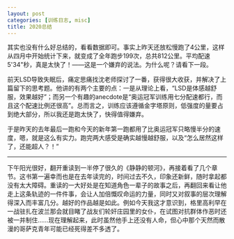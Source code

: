 ```yaml
---
layout: post
categories: [训练日志, misc]
title: 2020总结
---
```


其实也没有什么好总结的，看看数据即可。事实上昨天还放松慢跑了4公里，这样从四月中开始统计下来，就变成了全年跑步199次，总共812公里。平均配速5'34"秒，真是太快了！——这是一个嫌弃的说法。为什么呢？请看下一段。

前天LSD导致失眠后，痛定思痛找沈老师探讨了一番，获得很大收获，并解决了上篇留下的思考题。他讲的有两个主要的点：一是从理论上看，“LSD是体感越舒服，效果越好”；而另一个有趣的anecdote是“奥运冠军训练用七分配速都行，而且这个配速比例还很高”。总而言之，训练应该遵循金字塔原则，低强度的量要占到绝大部分，所以我还是跑太快了，快得值得嫌弃。

于是昨天的去年最后一跑和今天的新年第一跑都用了比奥运冠军只略慢半分的速度，嗯，就是这么有实力。跑完两大感受是确实越慢越舒服，以及“怎么居然这样了，还能超人？！”

---

下午阳光很好，翻开重读到一半停了很久的《静静的顿河》，再接着看了几个章节。这书第一遍幸而也是在去年读完的，时间过去不久，印象还新鲜，随时拿起都没有太大障碍。重读的一大好处是在知道角色一辈子的故事之后，再翻回来看让他走上这条轨迹的一件件事，会让人加倍慨叹命运的力量，同时又对叙事的层次理解得深入而丰富几分。越好的作品越是如此。例如今天我这才意识到，格里高利早在一战驻扎在波兰那会就目睹了战友们轮奸庄园里的女仆，在试图对抗群体作恶时还被一并制住……现在理解起来，此时虽然他手上还没有人命，但心中那个天然而散漫的哥萨克青年可能已经死得差不多透了。
